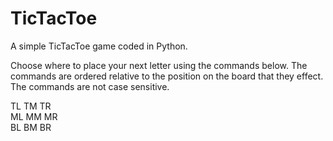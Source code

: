 # TicTacToe
A simple TicTacToe game coded in Python.

Choose where to place your next letter using the commands below. 
The commands are ordered relative to the position on the board that they effect. The commands are not case sensitive.

TL TM TR  
ML MM MR  
BL BM BR  

